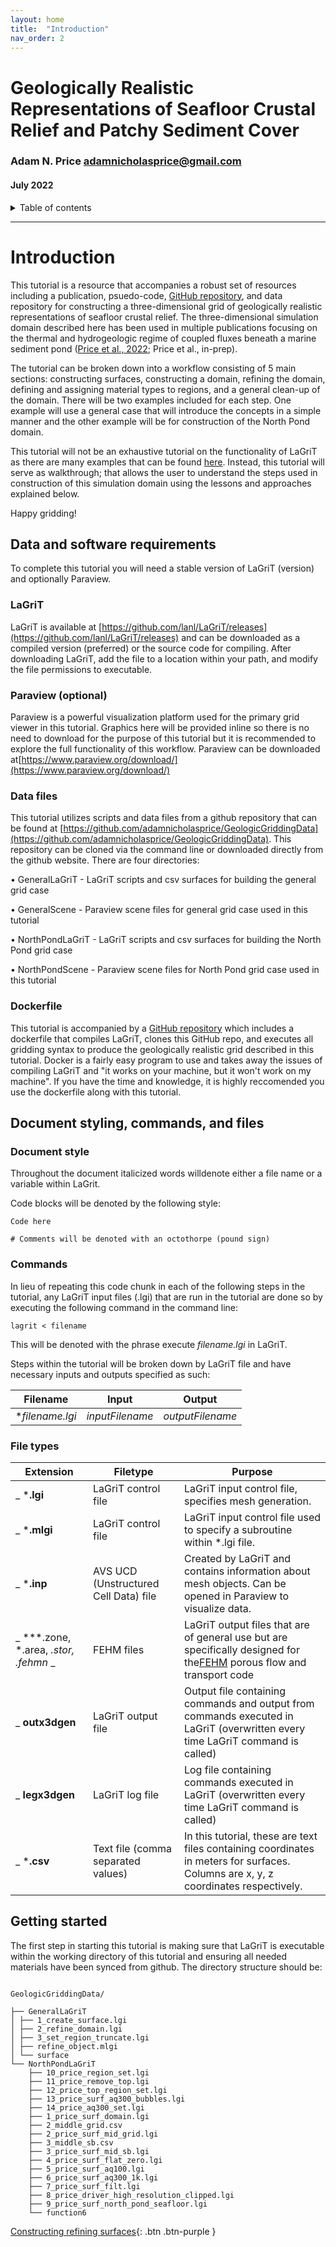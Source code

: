 ```yaml
---
layout: home
title:  "Introduction"
nav_order: 2
---
```


# Geologically Realistic Representations of Seafloor Crustal Relief and Patchy Sediment Cover
### Adam N. Price [adamnicholasprice@gmail.com](adamnicholasprice@gmail.com)
#### July 2022

<details markdown="block">
  <summary>
    Table of contents
  </summary>
  {: .text-delta }
1. TOC
{:toc}
</details>

---

# Introduction

This tutorial is a resource that accompanies a robust set of resources including a publication, psuedo-code, [GitHub repository](https://github.com/adamnicholasprice/GeologicGriddingTutorial), and data repository for constructing a three-dimensional grid of geologically realistic representations of seafloor crustal relief. The three-dimensional simulation domain described here has been used in multiple publications focusing on the thermal and hydrogeologic regime of coupled fluxes beneath a marine sediment pond ([Price et al., 2022](https://agupubs.onlinelibrary.wiley.com/doi/epdf/10.1029/2021JB023158); Price et al., in-prep).

The tutorial can be broken down into a workflow consisting of 5 main sections: constructing surfaces, constructing a domain, refining the domain, defining and assigning material types to regions, and a general clean-up of the domain. There will be two examples included for each step. One example will use a general case that will introduce the concepts in a simple manner and the other example will be for construction of the North Pond domain.

This tutorial will not be an exhaustive tutorial on the functionality of LaGriT as there are many examples that can be found [here](https://lanl.github.io/LaGriT/pages/tutorial/index.html). Instead, this tutorial will serve as walkthrough; that allows the user to understand the steps used in construction of this simulation domain using the lessons and approaches explained below.

Happy gridding!

## Data and software requirements

To complete this tutorial you will need a stable version of LaGriT (version) and optionally Paraview.

### LaGriT

LaGriT is available at [https://github.com/lanl/LaGriT/releases](https://github.com/lanl/LaGriT/releases) and can be downloaded as a compiled version (preferred) or the source code for compiling. After downloading LaGriT, add the file to a location within your path, and modify the file permissions to executable.

### Paraview (optional)

Paraview is a powerful visualization platform used for the primary grid viewer in this tutorial. Graphics here will be provided inline so there is no need to download for the purpose of this tutorial but it is recommended to explore the full functionality of this workflow. Paraview can be downloaded at[https://www.paraview.org/download/](https://www.paraview.org/download/)

### Data files

This tutorial utilizes scripts and data files from a github repository that can be found at [https://github.com/adamnicholasprice/GeologicGriddingData](https://github.com/adamnicholasprice/GeologicGriddingData). This repository can be cloned via the command line or downloaded directly from the github website. There are four directories:

• GeneralLaGriT - LaGriT scripts and csv surfaces for building the general grid case

• GeneralScene - Paraview scene files for general grid case used in this tutorial

• NorthPondLaGriT - LaGriT scripts and csv surfaces for building the North Pond grid case

• NorthPondScene - Paraview scene files for North Pond grid case used in this tutorial

### Dockerfile
This tutorial is accompanied by a [GitHub repository](https://github.com/adamnicholasprice/GeologicGriddingTutorial) which includes a dockerfile that compiles LaGriT, clones this GitHub repo, and executes all gridding syntax to produce the geologically realistic grid described in this tutorial. Docker is a fairly easy program to use and takes away the issues of compiling LaGriT and "it works on your machine, but it won't work on my machine". If you have the time and knowledge, it is highly reccomended you use the dockerfile along with this tutorial. 

## Document styling, commands, and files

### Document style

Throughout the document italicized words willdenote either a file name or a variable within LaGrit.

Code blocks will be denoted by the following style:

```
Code here

# Comments will be denoted with an octothorpe (pound sign)
```
### Commands
In lieu of repeating this code chunk in each of the following steps in the tutorial, any LaGriT input files (.lgi) that are run in the tutorial are done so by executing the following command in the command line:
```
lagrit < filename
```

This will be denoted with the phrase execute *filename.lgi* in LaGriT.

Steps within the tutorial will be broken down by LaGriT file and have necessary inputs and outputs specified as such:

| **Filename** | **Input** | **Output** |
| --- | --- | --- |
| **filename.lgi* |*inputFilename* | *outputFilename*|

### File types

| **Extension** | **Filetype** | **Purpose** |
| --- | --- | --- |
| _ ***.lgi** | LaGriT control file | LaGriT input control file, specifies mesh generation. |
| _ ***.mlgi** | LaGriT control file | LaGriT input control file used to specify a subroutine within *.lgi file. |
| _ ***.inp** | AVS UCD (Unstructured Cell Data) file | Created by LaGriT and contains information about mesh objects. Can be opened in Paraview to visualize data. |
| _ ***.zone, *.area, *.stor, *.fehmn** _ | FEHM files | LaGriT output files that are of general use but are specifically designed for the[FEHM](http://fehm.lanl.gov/) porous flow and transport code |
| _ **outx3dgen** | LaGriT output file | Output file containing commands and output from commands executed in LaGriT (overwritten every time LaGriT command is called) |
| _ **legx3dgen** | LaGriT log file | Log file containing commands executed in LaGriT (overwritten every time LaGriT command is called) |
| _ ***.csv** | Text file (comma separated values) | In this tutorial, these are text files containing coordinates in meters for surfaces. Columns are x, y, z coordinates respectively. |

## Getting started

The first step in starting this tutorial is making sure that LaGriT is executable within the working directory of this tutorial and ensuring all needed materials have been synced from github. The directory structure should be:

```

GeologicGriddingData/

├── GeneralLaGriT
│ ├── 1_create_surface.lgi
│ ├── 2_refine_domain.lgi
│ ├── 3_set_region_truncate.lgi
│ ├── refine_object.mlgi
│ └── surface
└── NorthPondLaGriT
    ├── 10_price_region_set.lgi
    ├── 11_price_remove_top.lgi
    ├── 12_price_top_region_set.lgi
    ├── 13_price_surf_aq300_bubbles.lgi
    ├── 14_price_aq300_set.lgi
    ├── 1_price_surf_domain.lgi
    ├── 2_middle_grid.csv
    ├── 2_price_surf_mid_grid.lgi
    ├── 3_middle_sb.csv
    ├── 3_price_surf_mid_sb.lgi
    ├── 4_price_surf_flat_zero.lgi
    ├── 5_price_surf_aq100.lgi
    ├── 6_price_surf_aq300_1k.lgi
    ├── 7_price_surf_filt.lgi
    ├── 8_price_driver_high_resolution_clipped.lgi
    ├── 9_price_surf_north_pond_seafloor.lgi
    └── function6

```
[Constructing refining surfaces](http://adamnicholasprice.github.io/GeologicGriddingTutorial/02_surfaces.html){: .btn .btn-purple }